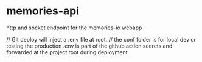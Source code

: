 # memories-api
http and socket endpoint for the memories-io webapp 

// Git deploy will inject a .env file at root. 
// the conf folder is for local dev or testing
the production .env is part of the github action secrets and forwarded at the project root  during deployment